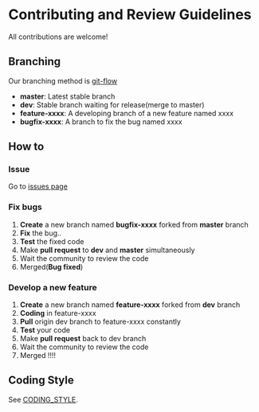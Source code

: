 # Contributing and Review Guidelines

All contributions are welcome! 

## Branching

Our branching method is [git-flow](https://jeffkreeftmeijer.com/git-flow/)

- **master**: Latest stable branch
- **dev**: Stable branch waiting for release(merge to master)
- **feature-xxxx**: A developing branch of a new feature named xxxx
- **bugfix-xxxx**: A branch to fix the bug named xxxx

## How to

### Issue

Go to [issues page](https://github.com/FISCO-BCOS/lab-bcos/issues)

### Fix bugs

1. **Create** a new branch named **bugfix-xxxx** forked from **master** branch
2. **Fix** the bug..
3. **Test** the fixed code
4. Make **pull request** to **dev** and **master** simultaneously
5. Wait the community to review the code
6. Merged(**Bug fixed**)

### Develop a new feature

1. **Create** a new branch named **feature-xxxx** forked from **dev** branch
2. **Coding** in feature-xxxx
3. **Pull** origin dev branch to feature-xxxx constantly
4. **Test** your code
5. Make **pull request** back to dev branch
6. Wait the community to review the code
7. Merged !!!!

## Coding Style

See [CODING_STYLE](CODING_STYLE.md).​